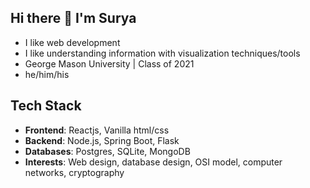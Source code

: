 ## Hi there 👋 I'm Surya
* I like web development
* I like understanding information with visualization techniques/tools
* George Mason University | Class of 2021
* he/him/his
## **Tech Stack**
* **Frontend**: Reactjs, Vanilla html/css
* **Backend**: Node.js, Spring Boot, Flask
* **Databases**: Postgres, SQLite, MongoDB
* **Interests**: Web design, database design, OSI model, computer networks, cryptography
